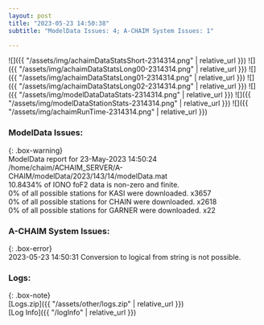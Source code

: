 ```yaml
---
layout: post
title: "2023-05-23 14:50:38"
subtitle: "ModelData Issues: 4; A-CHAIM System Issues: 1"

---
```


![]({{ "/assets/img/achaimDataStatsShort-2314314.png" | relative_url }})
![]({{ "/assets/img/achaimDataStatsLong00-2314314.png" | relative_url }})
![]({{ "/assets/img/achaimDataStatsLong01-2314314.png" | relative_url }})
![]({{ "/assets/img/achaimDataStatsLong02-2314314.png" | relative_url }})
![]({{ "/assets/img/modelDataDataStats-2314314.png" | relative_url }})
![]({{ "/assets/img/modelDataStationStats-2314314.png" | relative_url }})
![]({{ "/assets/img/achaimRunTime-2314314.png" | relative_url }})


### ModelData Issues:  
  
{: .box-warning}  
 ModelData report for 23-May-2023 14:50:24   
 /home/chaim/ACHAIM_SERVER/A-CHAIM/modelData/2023/143/14/modelData.mat   
 10.8434% of IONO foF2 data is non-zero and finite.   
 0% of all possible stations for KASI were downloaded. x3657   
 0% of all possible stations for CHAIN were downloaded. x2618   
 0% of all possible stations for GARNER were downloaded. x22   
  
### A-CHAIM System Issues:  
  
{: .box-error}  
2023-05-23 14:50:31 Conversion to logical from string is not possible.  

### Logs:  
  
{: .box-note}  
[Logs.zip]({{ "/assets/other/logs.zip" | relative_url }})  
[Log Info]({{ "/logInfo" | relative_url }})  
